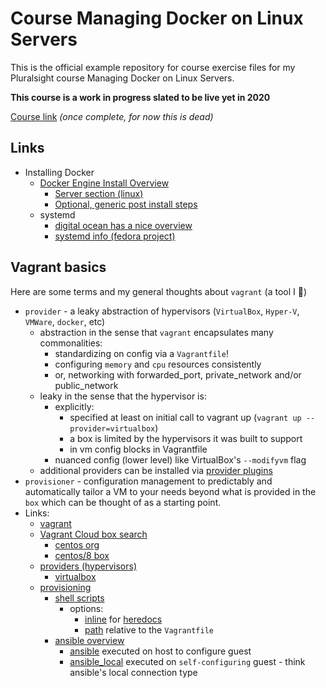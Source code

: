 # Course Managing Docker on Linux Servers

This is the official example repository for course exercise files for my Pluralsight course Managing Docker on Linux Servers.

**This course is a work in progress slated to be live yet in 2020**

[Course link](https://app.pluralsight.com/library/courses/managing-docker-linux-servers) *(once complete, for now this is dead)*


## Links

- Installing Docker
  - [Docker Engine Install Overview](https://docs.docker.com/engine/install/)
    - [Server section (linux)](https://docs.docker.com/engine/install/)
    - [Optional, generic post install steps](https://docs.docker.com/engine/install/linux-postinstall/)
  - systemd
    - [digital ocean has a nice overview](https://www.digitalocean.com/community/tutorials/understanding-systemd-units-and-unit-files)
    - [systemd info (fedora project)](https://docs.fedoraproject.org/en-US/quick-docs/understanding-and-administering-systemd/)

## Vagrant basics

Here are some terms and my general thoughts about `vagrant` (a tool I 💖)

- `provider` - a leaky abstraction of hypervisors (`VirtualBox`, `Hyper-V`, `VMWare`, `docker`, etc)
  - abstraction in the sense that `vagrant` encapsulates many commonalities:
    - standardizing on config via a `Vagrantfile`!
    - configuring `memory` and `cpu` resources consistently 
    - or, networking with forwarded_port, private_network and/or public_network
  - leaky in the sense that the hypervisor is:
    - explicitly: 
      - specified at least on initial call to vagrant up (`vagrant up --provider=virtualbox`)
      - a box is limited by the hypervisors it was built to support
      - in vm config blocks in Vagrantfile
    - nuanced config (lower level) like VirtualBox's `--modifyvm` flag
  - additional providers can be installed via [provider plugins](https://www.vagrantup.com/docs/plugins/providers)
- `provisioner` - configuration management to predictably and automatically tailor a VM to your needs beyond what is provided in the `box` which can be thought of as a starting point.
- Links:
  - [vagrant](https://www.vagrantup.com/)
  - [Vagrant Cloud box search](https://app.vagrantup.com/boxes/search)
    - [centos org](https://app.vagrantup.com/centos)
    - [centos/8 box](https://app.vagrantup.com/centos/boxes/8)
  - [providers (hypervisors)](https://www.vagrantup.com/docs/providers)
    - [virtualbox](https://www.vagrantup.com/docs/providers/virtualbox)
  - [provisioning](https://www.vagrantup.com/docs/provisioning)
    - [shell scripts](https://www.vagrantup.com/docs/provisioning/shell)
      - options: 
        - [inline](https://www.vagrantup.com/docs/provisioning/shell#inline) for [heredocs](https://ruby-doc.org/core-2.5.0/doc/syntax/literals_rdoc.html#label-Here+Documents) 
        - [path](https://www.vagrantup.com/docs/provisioning/shell#path) relative to the `Vagrantfile`
    - [ansible overview](https://www.vagrantup.com/docs/provisioning/ansible_intro)
      - [ansible](https://www.vagrantup.com/docs/provisioning/ansible) executed on host to configure guest
      - [ansible_local](https://www.vagrantup.com/docs/provisioning/ansible_local) executed on `self-configuring` guest - think ansible's local connection type